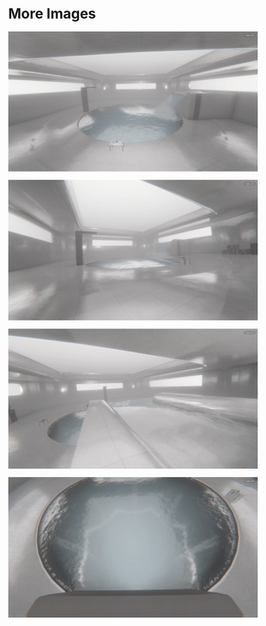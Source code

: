 # More Images

![Depths1.png](../assets/Depths1.png)

![Depths2.png](../assets/Depths2.png)

![Depths3.png](../assets/Depths3.png)

![Depths4.png](../assets/Depths4.png)